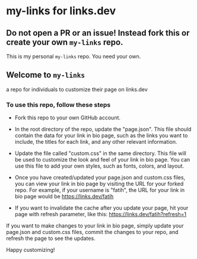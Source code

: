# my-links for links.dev

## Do not open a PR or an issue! Instead fork this or create your own `my-links` repo. 
This is my personal `my-links` repo. You need your own.

## Welcome to `my-links`
a repo for individuals to customize their page on links.dev

### To use this repo, follow these steps

- Fork this repo to your own GitHub account.

- In the root directory of the repo, update the "page.json". This file should contain the data for your link in bio
  page, such as the links you want to include, the titles for each link, and any other relevant information.

- Update the file called "custom.css" in the same directory. This file will be used to customize the look and feel of
  your link in bio page. You can use this file to add your own styles, such as fonts, colors, and layout.

- Once you have created/updated your page.json and custom.css files, you can view your link in bio page by visiting the
  URL for your forked repo. For example, if your username is "fatih", the URL for your link in bio page would
  be https://links.dev/fatih

- If you want to invalidate the cache after you update your page, hit your page with refresh parameter, like
  this: https://links.dev/fatih?refresh=1

If you want to make changes to your link in bio page, simply update your page.json and custom.css files, commit the
changes to your repo, and refresh the page to see the updates.

Happy customizing!
